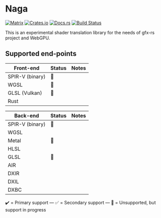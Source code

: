# Naga

[![Matrix](https://img.shields.io/badge/Matrix-%23naga%3Amatrix.org-blueviolet.svg)](https://matrix.to/#/#naga:matrix.org)
[![Crates.io](https://img.shields.io/crates/v/naga.svg?label=naga)](https://crates.io/crates/naga)
[![Docs.rs](https://docs.rs/naga/badge.svg)](https://docs.rs/naga)
[![Build Status](https://github.com/gfx-rs/naga/workflows/pipeline/badge.svg)](https://github.com/gfx-rs/naga/actions)

This is an experimental shader translation library for the needs of gfx-rs project and WebGPU.

## Supported end-points

Front-end       |       Status       | Notes |
--------------- | ------------------ | ----- |
SPIR-V (binary) | :construction:     |       |
WGSL            | :construction:     |       |
GLSL (Vulkan)   | :construction:     |       |
Rust            |                    |       |

Back-end        |       Status       | Notes |
--------------- | ------------------ | ----- |
SPIR-V (binary) | :construction:     |       |
WGSL            |                    |       |
Metal           | :construction:     |       |
HLSL            |                    |       |
GLSL            | :construction:     |       |
AIR             |                    |       |
DXIR            |                    |       |
DXIL            |                    |       |
DXBC            |                    |       |

:heavy_check_mark: = Primary support — :white_check_mark: = Secondary support — :construction: = Unsupported, but support in progress
